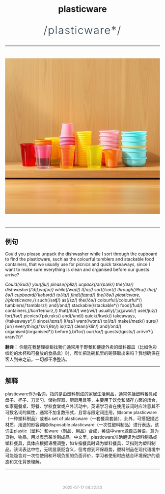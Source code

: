 <div align="center">

# plasticware

<div style="margin: 30px 0;">
<h1 style="font-size: 2.5em; font-weight: 300; letter-spacing: 2px; margin: 0; color: #2c3e50;">
/plasticware*/
</h1>
</div>

</div>

---

<div align="center" style="margin: 40px 0;">

![plasticware](images/plasticware.png)

</div>

---

## 例句

Could you please unpack the dishwasher while I sort through the cupboard to find the plasticware, such as the colourful tumblers and stackable food containers, that we usually use for picnics and quick takeaways, since I want to make sure everything is clean and organised before our guests arrive?

*Could(/kʊd/) you(/ju/) please(/pliz/) unpack(/ənˈpæk/) the(/ðə/) dishwasher(/ˈdɪʃˌwɑʃər/) while(/waɪl/) I(/aɪ/) sort(/sɔrt/) through(/θru/) the(/ðə/) cupboard(/ˈkəbərd/) to(/tɪ/) find(/faɪnd/) the(/ðə/) plasticware,(/plasticware*,/) such(/səʧ/) as(/ɛz/) the(/ðə/) colourful(/colourful*/) tumblers(/ˈtəmblərz/) and(/ənd/) stackable(/stackable*/) food(/fud/) containers,(/kənˈteɪnərz,/) that(/ðət/) we(/wi/) usually(/ˈjuʒəwəli/) use(/juz/) for(/fər/) picnics(/ˈpɪkˌnɪks/) and(/ənd/) quick(/kwɪk/) takeaways,(/takeaways*,/) since(/sɪns/) I(/aɪ/) want(/wɔnt/) to(/tɪ/) make(/meɪk/) sure(/ʃʊr/) everything(/ˈɛvriˌθɪŋ/) is(/ɪz/) clean(/klin/) and(/ənd/) organised(/organised*/) before(/ˌbiˈfɔr/) our(/ɑr/) guests(/gɛsts/) arrive?(/əraɪv?/)*

**翻译：** 你能在我整理橱柜找我们通常用于野餐和便捷外卖的塑料器皿（比如色彩缤纷的水杯和可叠放的食品盒）时，帮忙把洗碗机里的碗筷取出来吗？我想确保在客人到来之前，一切都干净整洁。

---

## 解释

plasticware作为名词，指的是由塑料制成的家居生活用品，通常包括塑料餐具如盘子、杯子、刀叉勺、储物容器、厨房用具等，主要用于饮食和储存方面的场合，如家庭餐桌、野餐、学校食堂或户外活动中。英语学习者在使用该词时应注意其不可数名词的属性，通常不加复数形式，且常与限定词连用，如some plasticware（一种塑料制品）或者a set of plasticware（一套餐具套装），此外，可搭配描述材质、用途的形容词如disposable plasticware（一次性塑料制品）进行表达。该词由plastic（塑料）和ware（制品、用品）合成，英语中ware源自古英语，意为货物、物品，用以表示某类制成品。中文里，plasticware准确翻译为塑料制品或塑料餐具，具体应根据语境调整，如专指餐具时译为塑料餐具，泛指则为塑料制品。该词表达中性，无明显褒贬含义，但考虑到环保趋势，塑料制品在现代语境中可能隐含对一次性使用和环境负担的负面评价，学习者使用时应结合环境保护的语态和文化背景理解。


---

<div align="center" style="margin-top: 50px;">
<small style="color: #999; font-size: 0.9em;">2025-07-17 06:22:40</small>
</div>
